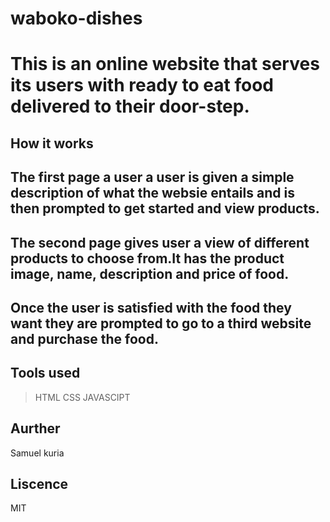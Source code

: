 # waboko-dishes

# This is an online website that serves its users with ready to eat food delivered to their door-step.

## How it works

## The first page a user a user is given a simple description of what the websie entails and is then prompted to get started and view products.

## The second page gives user a view of different products to choose from.It has the product image, name, description and price of food.
## Once the user is satisfied with the food they want they are prompted to go to a third website and purchase the food.

## Tools used 
>HTML
>CSS
>JAVASCIPT

## Aurther
  Samuel kuria

## Liscence
 MIT